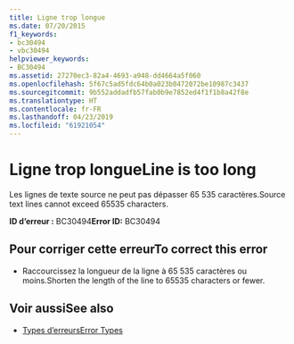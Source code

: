 ```yaml
---
title: Ligne trop longue
ms.date: 07/20/2015
f1_keywords:
- bc30494
- vbc30494
helpviewer_keywords:
- BC30494
ms.assetid: 27270ec3-82a4-4693-a948-dd4664a5f060
ms.openlocfilehash: 5f67c5ad5fdc64b0a023b0472072be10987c3437
ms.sourcegitcommit: 9b552addadfb57fab0b9e7852ed4f1f1b8a42f8e
ms.translationtype: HT
ms.contentlocale: fr-FR
ms.lasthandoff: 04/23/2019
ms.locfileid: "61921054"
---
```

# <a name="line-is-too-long"></a><span data-ttu-id="4d6ec-102">Ligne trop longue</span><span class="sxs-lookup"><span data-stu-id="4d6ec-102">Line is too long</span></span>
<span data-ttu-id="4d6ec-103">Les lignes de texte source ne peut pas dépasser 65 535 caractères.</span><span class="sxs-lookup"><span data-stu-id="4d6ec-103">Source text lines cannot exceed 65535 characters.</span></span>  
  
 <span data-ttu-id="4d6ec-104">**ID d’erreur :** BC30494</span><span class="sxs-lookup"><span data-stu-id="4d6ec-104">**Error ID:** BC30494</span></span>  
  
## <a name="to-correct-this-error"></a><span data-ttu-id="4d6ec-105">Pour corriger cette erreur</span><span class="sxs-lookup"><span data-stu-id="4d6ec-105">To correct this error</span></span>  
  
- <span data-ttu-id="4d6ec-106">Raccourcissez la longueur de la ligne à 65 535 caractères ou moins.</span><span class="sxs-lookup"><span data-stu-id="4d6ec-106">Shorten the length of the line to 65535 characters or fewer.</span></span>  
  
## <a name="see-also"></a><span data-ttu-id="4d6ec-107">Voir aussi</span><span class="sxs-lookup"><span data-stu-id="4d6ec-107">See also</span></span>

- [<span data-ttu-id="4d6ec-108">Types d’erreurs</span><span class="sxs-lookup"><span data-stu-id="4d6ec-108">Error Types</span></span>](../../../visual-basic/programming-guide/language-features/error-types.md)
